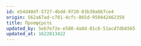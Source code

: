 ```yaml
---
id: e54d40df-5727-4bdd-9720-03b39a667ce4
origin: 562a67ad-c781-4cfc-865d-950442462359
title: Προσφέρετε
updated_by: 5eb7e72e-e580-4a8d-81c6-51acd7db6565
updated_at: 1622813422
---
```

